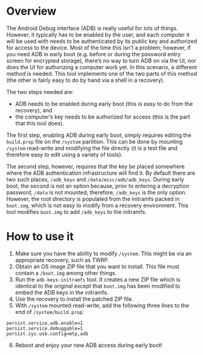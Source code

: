 Overview
========

The Android Debug interface (ADB) is really useful for lots of things. However,
it typically has to be enabled by the user, and each computer it will be used
with needs to be authenticated by its public key and authorized for access to
the device. Most of the time this isn’t a problem; however, if you need ADB in
early boot (e.g. before or during the password entry screen for encrypted
storage), there’s no way to turn ADB on via the UI, nor does the UI for
authorizing a computer work yet. In this scenario, a different method is
needed. This tool implements one of the two parts of this method (the other is
fairly easy to do by hand via a shell in a recovery).

The two steps needed are:
* ADB needs to be enabled during early boot (this is easy to do from the
  recovery), and
* the computer’s key needs to be authorized for access (this is the part that
  this tool does).

The first step, enabling ADB during early boot, simply requires editing the
`build.prop` file on the `/system` partition. This can be done by mounting
`/system` read-write and modifying the file directly (it is a text file and
therefore easy to edit using a variety of tools).

The second step, however, requires that the key be placed somewhere where the
ADB authentication infrastructure will find it. By default there are two such
places, `/adb_keys` and `/data/misc/adb/adb_keys`. During early boot, the
second is not an option because, prior to entering a decryption password,
`/data` is not mounted; therefore, `/adb_keys` is the only option. However, the
root directory is populated from the initramfs packed in `boot.img`, which is
not easy to modify from a recovery environment. This tool modifies `boot.img`
to add `/adb_keys` to the initramfs.


How to use it
=============

1. Make sure you have the ability to modify `/system`. This might be via an
   appropriate recovery, such as TWRP.
2. Obtain an OS image ZIP file that you want to install. This file must contain
   a `/boot.img` among other things.
3. Run the `adb-keys-initramfs` tool. It creates a new ZIP file which is
   identical to the original except that `boot.img` has been modified to embed
   the ADB keys in the initramfs.
4. Use the recovery to install the patched ZIP file.
5. With `/system` mounted read-write, add the following three lines to the end
   of `/system/build.prop`:
```
persist.service.adb.enable=1
persist.service.debuggable=1
persist.sys.usb.config=mtp,adb
```
6. Reboot and enjoy your new ADB access during early boot!
